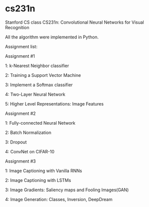 # cs231n
Stanford CS class CS231n: Convolutional Neural Networks for Visual Recognition


All the algorithm were implemented in Python.


Assignment list:


Assignment #1

1: k-Nearest Neighbor classifier 

2: Training a Support Vector Machine 

3: Implement a Softmax classifier 

4: Two-Layer Neural Network 

5: Higher Level Representations: Image Features 



Assignment #2

1: Fully-connected Neural Network 

2: Batch Normalization 

3: Dropout 

4: ConvNet on CIFAR-10 


Assignment #3

1: Image Captioning with Vanilla RNNs 

2: Image Captioning with LSTMs 

3: Image Gradients: Saliency maps and Fooling Images(GAN) 

4: Image Generation: Classes, Inversion, DeepDream 

